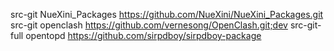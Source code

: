 src-git NueXini_Packages https://github.com/NueXini/NueXini_Packages.git
src-git openclash https://github.com/vernesong/OpenClash.git;dev
src-git-full opentopd  https://github.com/sirpdboy/sirpdboy-package